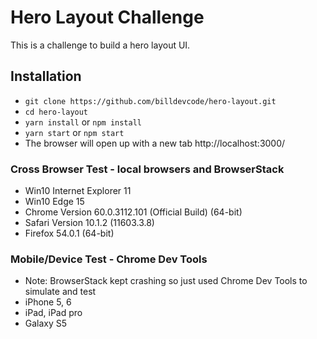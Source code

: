 # Hero Layout Challenge
This is a challenge to build a hero layout UI.

## Installation
- `git clone https://github.com/billdevcode/hero-layout.git`
- `cd hero-layout`
- `yarn install` or `npm install`
- `yarn start` or `npm start`
- The browser will open up with a new tab http://localhost:3000/ 

### Cross Browser Test - local browsers and BrowserStack
- Win10 Internet Explorer 11
- Win10 Edge 15
- Chrome Version 60.0.3112.101 (Official Build) (64-bit)
- Safari Version 10.1.2 (11603.3.8)
- Firefox 54.0.1 (64-bit)

### Mobile/Device Test - Chrome Dev Tools
- Note: BrowserStack kept crashing so just used Chrome Dev Tools to simulate and test
- iPhone 5, 6
- iPad, iPad pro
- Galaxy S5